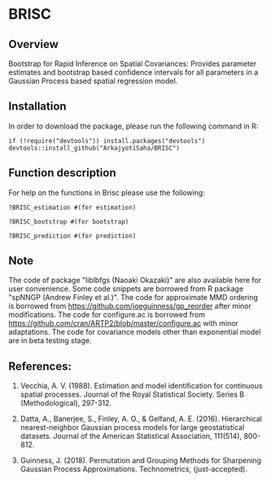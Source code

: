 BRISC
====

## Overview
Bootstrap for Rapid Inference on Spatial Covariances: Provides parameter estimates and bootstrap based confidence intervals for all parameters in a Gaussian Process based spatial regression model.


## Installation
In order to download the package, please run the following command in R:

```{r }
if (!require("devtools")) install.packages("devtools")
devtools::install_github("ArkajyotiSaha/BRISC")
```

## Function description
For help on the functions in Brisc please use the following:
```{r }
?BRISC_estimation #(for estimation)

?BRISC_bootstrap #(for bootstrap)

?BRISC_prediction #(for prediction)
```

## Note
The code of package "liblbfgs (Naoaki Okazaki)" are also available here for user convenience. Some code snippets are borrowed from R package "spNNGP (Andrew Finley et al.)". The code for approximate MMD ordering is borrowed from https://github.com/joeguinness/gp_reorder after minor modifications. The code for configure.ac is borrowed from https://github.com/cran/ARTP2/blob/master/configure.ac with minor adaptations. The code for covariance models other than exponential model are in beta testing stage.


## References:
1. Vecchia, A. V. (1988). Estimation and model identification for continuous spatial processes. Journal of the Royal Statistical Society. Series B (Methodological), 297-312.

2. Datta, A., Banerjee, S., Finley, A. O., & Gelfand, A. E. (2016). Hierarchical nearest-neighbor Gaussian process models for large geostatistical datasets. Journal of the American Statistical Association, 111(514), 800-812.

3. Guinness, J. (2018). Permutation and Grouping Methods for Sharpening Gaussian Process Approximations. Technometrics, (just-accepted).

